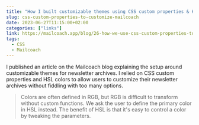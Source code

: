 ```yaml
---
title: "How I built customizable themes using CSS custom properties & HSL"
slug: css-custom-properties-to-customize-mailcoach
date: 2023-06-27T11:15:00+02:00
categories: ["links"]
link: https://mailcoach.app/blog/26-how-we-use-css-custom-properties-to-customize-your-newsletter-archive?preview_secret=APxuL5JxsK
tags:
  - CSS
  - Mailcoach
---
```


I published an article on the Mailcoach blog explaining the setup around customizable themes for newsletter archives. I relied on CSS custom properties and HSL colors to allow users to customize their newsletter archives without fiddling with too many options.

> Colors are often defined in RGB, but RGB is difficult to transform without custom functions. We ask the user to define the primary color in HSL instead. The benefit of HSL is that it's easy to control a color by tweaking the parameters.
